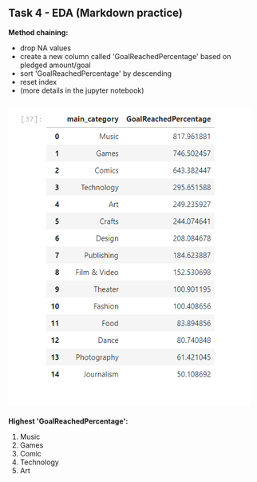 ## Task 4 - EDA (Markdown practice)

**Method chaining:**
- drop NA values
- create a new column called 'GoalReachedPercentage' based on pledged amount/goal
- sort 'GoalReachedPercentage' by descending
- reset index
- (more details in the jupyter notebook)

![alt text](../Table1.png)
---
**Highest 'GoalReachedPercentage':**
1. Music
2. Games
3. Comic
4. Technology
5. Art

